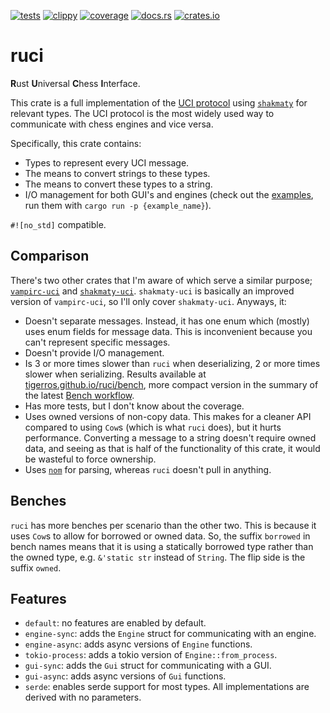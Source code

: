 [![tests](https://img.shields.io/github/actions/workflow/status/tigerros/ruci/test.yml?label=tests)](https://github.com/tigerros/ruci/actions/workflows/test.yml)
[![clippy](https://img.shields.io/github/actions/workflow/status/tigerros/ruci/clippy.yml?label=clippy)](https://github.com/tigerros/ruci/actions/workflows/clippy.yml)
[![coverage](https://img.shields.io/codecov/c/gh/tigerros/ruci)](https://app.codecov.io/gh/tigerros/ruci/)
[![docs.rs](https://img.shields.io/docsrs/ruci?logo=docs.rs&label=docs.rs)](https://docs.rs/ruci/)
[![crates.io](https://img.shields.io/crates/v/ruci?logo=rust)](https://crates.io/crates/ruci)

# ruci
**R**ust **U**niversal **C**hess **I**nterface.

This crate is a full implementation of the [UCI protocol](https://backscattering.de/chess/uci) using [`shakmaty`](https://crates.io/crates/shakmaty) for relevant types.
The UCI protocol is the most widely used way to communicate with chess engines and vice versa.

Specifically, this crate contains:
- Types to represent every UCI message.
- The means to convert strings to these types.
- The means to convert these types to a string.
- I/O management for both GUI's and engines (check out the [examples](https://github.com/tigerros/ruci/tree/master/examples), run them with `cargo run -p {example_name}`).

`#![no_std]` compatible.

## Comparison
There's two other crates that I'm aware of which serve a similar purpose; [`vampirc-uci`](https://crates.io/crates/vampirc-uci) and [`shakmaty-uci`](https://crates.io/crates/shakmaty-uci).
`shakmaty-uci` is basically an improved version of `vampirc-uci`, so I'll only cover `shakmaty-uci`. Anyways, it:

- Doesn't separate messages. Instead, it has one enum which (mostly) uses enum fields for message data. This is inconvenient because you can't represent specific messages.
- Doesn't provide I/O management.
- Is 3 or more times slower than `ruci` when deserializing, 2 or more times slower when serializing. Results available at [tigerros.github.io/ruci/bench](https://tigerros.github.io/ruci/bench), more compact version in the summary of the latest [Bench workflow](https://github.com/tigerros/ruci/actions/workflows/bench.yml).
- Has more tests, but I don't know about the coverage.
- Uses owned versions of non-copy data. This makes for a cleaner API compared to using `Cow`s (which is what `ruci` does), but it hurts performance. Converting a message to a string doesn't require owned data, and seeing as that is half of the functionality of this crate, it would be wasteful to force ownership.
- Uses [`nom`](https://crates.io/crates/nom) for parsing, whereas `ruci` doesn't pull in anything.

## Benches
`ruci` has more benches per scenario than the other two. This is because it uses `Cow`s to allow for borrowed or owned data. So, the suffix `borrowed` in bench names means that it is using a statically borrowed type rather than the owned type, e.g. `&'static str` instead of `String`. The flip side is the suffix `owned`.

## Features
- `default`: no features are enabled by default.
- `engine-sync`: adds the `Engine` struct for communicating with an engine.
- `engine-async`: adds async versions of `Engine` functions.
- `tokio-process`: adds a tokio version of `Engine::from_process`.
- `gui-sync`: adds the `Gui` struct for communicating with a GUI.
- `gui-async`: adds async versions of `Gui` functions.
- `serde`: enables serde support for most types. All implementations are derived with no parameters.